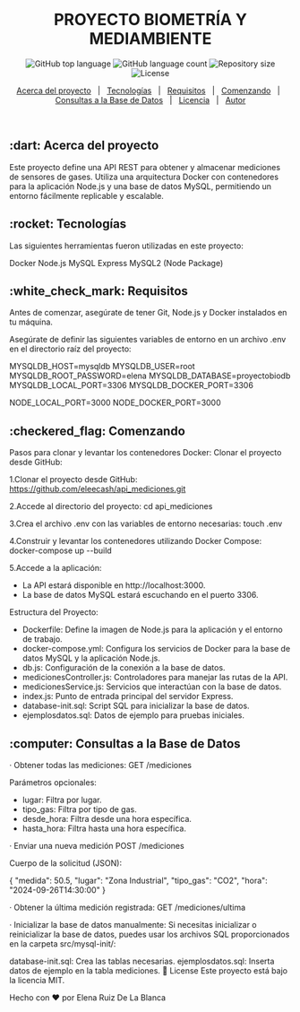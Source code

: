 <div align="center" id="top"> <!-- <img src="./.github/app.gif" alt="Docker API Project" /> --> &#xa0; </div> <h1 align="center">PROYECTO BIOMETRÍA Y MEDIAMBIENTE</h1> <p align="center"> <img alt="GitHub top language" src="https://img.shields.io/github/languages/top/eleecash/api_mediciones?color=56BEB8"> <img alt="GitHub language count" src="https://img.shields.io/github/languages/count/eleecash/api_mediciones?color=56BEB8"> <img alt="Repository size" src="https://img.shields.io/github/repo-size/eleecash/api_mediciones?color=56BEB8"> <img alt="License" src="https://img.shields.io/github/license/eleecash/api_mediciones?color=56BEB8"> </p> <p align="center"> <a href="#dart-about">Acerca del proyecto</a> &#xa0; | &#xa0; <a href="#rocket-technologies">Tecnologías</a> &#xa0; | &#xa0; <a href="#white_check_mark-requirements">Requisitos</a> &#xa0; | &#xa0; <a href="#checkered_flag-starting">Comenzando</a> &#xa0; | &#xa0; <a href="#computer-database-queries">Consultas a la Base de Datos</a> &#xa0; | &#xa0; <a href="#memo-license">Licencia</a> &#xa0; | &#xa0; <a href="https://github.com/eleecash" target="_blank">Autor</a> </p> <br>

</div><h2>:dart: Acerca del proyecto</h2>
Este proyecto define una API REST para obtener y almacenar mediciones de sensores de gases. Utiliza una arquitectura Docker con contenedores para la aplicación Node.js y una base de datos MySQL, permitiendo un entorno fácilmente replicable y escalable.

</div><h2>:rocket: Tecnologías</h2>
Las siguientes herramientas fueron utilizadas en este proyecto:

Docker
Node.js
MySQL
Express
MySQL2 (Node Package)
</div><h2>:white_check_mark: Requisitos</h2>
Antes de comenzar, asegúrate de tener Git, Node.js y Docker instalados en tu máquina.

Asegúrate de definir las siguientes variables de entorno en un archivo .env en el directorio raíz del proyecto:

MYSQLDB_HOST=mysqldb
MYSQLDB_USER=root
MYSQLDB_ROOT_PASSWORD=elena
MYSQLDB_DATABASE=proyectobiodb
MYSQLDB_LOCAL_PORT=3306
MYSQLDB_DOCKER_PORT=3306

NODE_LOCAL_PORT=3000
NODE_DOCKER_PORT=3000

</div><h2>:checkered_flag: Comenzando</h2>
Pasos para clonar y levantar los contenedores Docker:
Clonar el proyecto desde GitHub:

1.Clonar el proyecto desde GitHub:
 https://github.com/eleecash/api_mediciones.git

2.Accede al directorio del proyecto:
cd api_mediciones

3.Crea el archivo .env con las variables de entorno necesarias:
touch .env

4.Construir y levantar los contenedores utilizando Docker Compose:
docker-compose up --build

5.Accede a la aplicación:
- La API estará disponible en http://localhost:3000.
- La base de datos MySQL estará escuchando en el puerto 3306.

Estructura del Proyecto:
- Dockerfile: Define la imagen de Node.js para la aplicación y el entorno de trabajo.
- docker-compose.yml: Configura los servicios de Docker para la base de datos MySQL y la aplicación Node.js.
- db.js: Configuración de la conexión a la base de datos.
- medicionesController.js: Controladores para manejar las rutas de la API.
- medicionesService.js: Servicios que interactúan con la base de datos.
- index.js: Punto de entrada principal del servidor Express.
- database-init.sql: Script SQL para inicializar la base de datos.
- ejemplosdatos.sql: Datos de ejemplo para pruebas iniciales.

</div><h2>:computer: Consultas a la Base de Datos</h2>

· Obtener todas las mediciones:
GET /mediciones

Parámetros opcionales:

- lugar: Filtra por lugar.
- tipo_gas: Filtra por tipo de gas.
- desde_hora: Filtra desde una hora específica.
- hasta_hora: Filtra hasta una hora específica.

· Enviar una nueva medición 
POST /mediciones

Cuerpo de la solicitud (JSON):

{
  "medida": 50.5,
  "lugar": "Zona Industrial",
  "tipo_gas": "CO2",
  "hora": "2024-09-26T14:30:00"
}

· Obtener la última medición registrada:
GET /mediciones/ultima

· Inicializar la base de datos manualmente:
Si necesitas inicializar o reinicializar la base de datos, puedes usar los archivos SQL proporcionados en la carpeta src/mysql-init/:

database-init.sql: Crea las tablas necesarias.
ejemplosdatos.sql: Inserta datos de ejemplo en la tabla mediciones.
:memo: License
Este proyecto está bajo la licencia MIT.

Hecho con :heart: por Elena Ruiz De La Blanca









